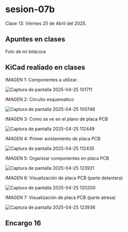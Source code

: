 # sesion-07b

Clase 13: Viernes 25 de Abril del 2025.

## Apuntes en clases

Foto de mi bitácora

## KiCad realiado en clases

IMAGEN 1: Componentes a utilizar.

![Captura de pantalla 2025-04-25 101711](https://github.com/user-attachments/assets/190b875c-04ea-4b50-85c2-2a03b27f03c4)

IMAGEN 2: Circuito esquematico

![Captura de pantalla 2025-04-25 100748](https://github.com/user-attachments/assets/0ce389c1-23ed-4343-99d8-a48297380b1c)

IMAGEN 3: Como se ve en el plano de placa PCB

![Captura de pantalla 2025-04-25 112449](https://github.com/user-attachments/assets/99f1f706-1856-429b-b305-20c001e9bd25)

IMAGEN 4: Primer avistamiento de placa PCB

![Captura de pantalla 2025-04-25 112435](https://github.com/user-attachments/assets/e560ad12-56bf-478f-973e-d83e6d0087d3)

IMAGEN 5: Organizar componentes en placa PCB

![Captura de pantalla 2025-04-25 123921](https://github.com/user-attachments/assets/bf84bd9b-086a-493e-8010-9b0ec103b9af)

IMAGEN 6: Visualización de placa PCB (parte delantera)

![Captura de pantalla 2025-04-25 120200](https://github.com/user-attachments/assets/ec9b39f4-03e4-461e-973d-df0d0683e566)

IMAGEN 7: Visualización de placa PCB (parte atresa)

![Captura de pantalla 2025-04-25 123936](https://github.com/user-attachments/assets/f45b8f6e-d98b-49d0-8bb6-0811cb273aa1)


## Encargo 16
